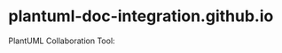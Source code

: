 # plantuml-doc-integration.github.io
PlantUML Collaboration Tool: [](https://plantuml-doc-integration.github.io)
